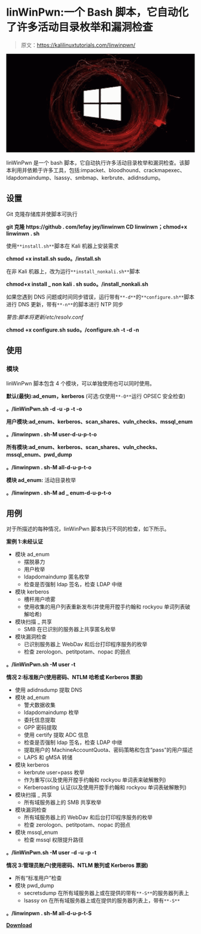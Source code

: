 # linWinPwn:一个 Bash 脚本，它自动化了许多活动目录枚举和漏洞检查

> 原文：<https://kalilinuxtutorials.com/linwinpwn/>

[![](img//6d5cf1f05e6d5f812848fb8358957ad4.png)](https://blogger.googleusercontent.com/img/b/R29vZ2xl/AVvXsEh1dTKAEKE2a9H0lEdbjr8EZ3zm8ghjN1TYTFdAaLMbzu5SZWJjiQlnn-T0cvBWbBo3CmVdAXUMtUYdOkxerferkBVtJF5_drU69D1QB8qXmuQ7cnrO2FhXUj1e8Qyy6HD20zvCgV9e4-nENuTWCI6cX72t9iUi4bnv6KG-sYLiREHqGtjGvIuDUGD-/s728/download.png)

linWinPwn 是一个 bash 脚本，它自动执行许多活动目录枚举和漏洞检查。该脚本利用并依赖于许多工具，包括:impacket、bloodhound、crackmapexec、ldapdomaindump、lsassy、smbmap、kerbrute、adidnsdump。

## 设置

Git 克隆存储库并使脚本可执行

**git 克隆 https://github . com/lefay jey/linwinwn
CD linwinwn；chmod+x linwinwn . sh**

使用`**install.sh**`脚本在 Kali 机器上安装需求

**chmod +x install.sh
sudo。/install.sh**

在非 Kali 机器上，改为运行`**install_nonkali.sh**`脚本

**chmod+x install _ non kali . sh
sudo。/install_nonkali.sh**

如果您遇到 DNS 问题或时间同步错误，运行带有`**-d**`的`**configure.sh**`脚本进行 DNS 更新，带有`**-n**`的脚本进行 NTP 同步

*警告:脚本将更新/etc/resolv.conf*

**chmod +x configure.sh
sudo。/configure.sh -t -d -n**

## 使用

### 模块

linWinPwn 脚本包含 4 个模块，可以单独使用也可以同时使用。

**默认(最快):ad_enum，kerberos** (可选:仅使用`**-O**`运行 OPSEC 安全检查)

**。/linWinPwn.sh -d -u -p -t -o**

**用户模块:ad_enum、kerberos、scan_shares、vuln_checks、mssql_enum**

**。/linwinpwn . sh-M user-d-u-p-t-o**

**所有模块:ad_enum、kerberos、scan_shares、vuln_checks、mssql_enum、pwd_dump**

**。/linwinpwn . sh-M all-d-u-p-t-o**

**模块 ad_enum:** 活动目录枚举

**。/linwinpwn . sh-M ad _ enum-d-u-p-t-o**

## 用例

对于所描述的每种情况，linWinPwn 脚本执行不同的检查，如下所示。

**案例 1:未经认证**

*   模块 ad_enum
    *   摆脱暴力
    *   用户枚举
    *   ldapdomaindump 匿名枚举
    *   检查是否强制 ldap 签名，检查 LDAP 中继
*   模块 kerberos
    *   槽杆用户喷雾
    *   使用收集的用户列表重新发布(并使用开膛手约翰和 rockyou 单词列表破解哈希)
*   模块扫描 _ 共享
    *   SMB 在已识别的服务器上共享匿名枚举
*   模块漏洞检查
    *   已识别服务器上 WebDav 和后台打印程序服务的枚举
    *   检查 zerologon、petitpotam、nopac 的弱点

**。/linWinPwn.sh -M user -t**

**情况 2:标准账户(使用密码、NTLM 哈希或 Kerberos 票据)**

*   使用 adidnsdump 提取 DNS
*   模块 ad_enum
    *   警犬数据收集
    *   ldapdomaindump 枚举
    *   委托信息提取
    *   GPP 密码提取
    *   使用 certify 提取 ADC 信息
    *   检查是否强制 ldap 签名，检查 LDAP 中继
    *   提取用户的 MachineAccountQuota、密码策略和包含“pass”的用户描述
    *   LAPS 和 gMSA 转储
*   模块 kerberos
    *   kerbrute user=pass 枚举
    *   作为重写(以及使用开膛手约翰和 rockyou 单词表来破解散列)
    *   Kerberoasting 认证(以及使用开膛手约翰和 rockyou 单词表破解散列)
*   模块扫描 _ 共享
    *   所有域服务器上的 SMB 共享枚举
*   模块漏洞检查
    *   所有域服务器上的 WebDav 和后台打印程序服务的枚举
    *   检查 zerologon、petitpotam、nopac 的弱点
*   模块 mssql_enum
    *   检查 mssql 权限提升路径

**。/linWinPwn.sh -M user -d -u -p -t**

**情况 3:管理员账户(使用密码、NTLM 散列或 Kerberos 票据)**

*   所有“标准用户”检查
*   模块 pwd_dump
    *   secretsdump 在所有域服务器上或在提供的带有`**-S**`的服务器列表上
    *   lsassy on 在所有域服务器上或在提供的服务器列表上，带有`**-S**`

**。/linwinpwn . sh-M all-d-u-p-t-S**

[**Download**](https://github.com/lefayjey/linWinPwn)